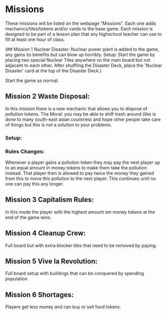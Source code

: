 # Missions
These missions will be listed on the webpage "Missions". 
Each one adds mechanics/tiles/tokens and/or cards to the base game.
Each mission is designed to be part of a lesson plan that any highschool teacher can use to fill at least one hour of class.

(## Mission 1 Nuclear Disaster:
Nuclear power plant is added to the game, any gains its benefits but can blow up horribly.
Setup: 
Start the game by placing two special Nuclear Tiles anywhere on the main board but not adjacent to each other.
After shuffling the Disaster Deck, place the 'Nuclear Disaster' card at the top of the Disaster Deck.)

Start the game as normal.

## Mission 2 Waste Disposal:
In this mission there is a new mechanic that allows you to dispose of pollution tokens.
The Moral: you may be able to shift trash around (like is done to many south-east asian countries) and hope other people take care of things but this is not a solution to your problems.

### Setup:
### Rules Changes:
Whenever a player gains a pollution token they may pay the next player up to an equal amount in money tokens to make them take the pollution instead. 
That player then is allowed to pay twice the money they gained from this to move this pollution to the next player. This continues until no one can pay this any longer.


## Mission 3 Capitalism Rules:
In this mode the player with the highest amount om money tokens at the end of the game wins.

## Mission 4 Cleanup Crew:
Full board but with extra blocker tiles that need to be removed by paying.

## Mission 5 Vive la Revolution:
Full board setup with buildings that can be conquered by spending population.

## Mission 6 Shortages:
Players get less money and can buy or sell food tokens. 

